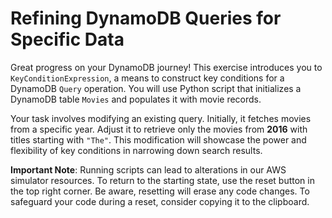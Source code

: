 # Refining DynamoDB Queries for Specific Data

Great progress on your DynamoDB journey! This exercise introduces you to `KeyConditionExpression`, a means to construct key conditions for a DynamoDB `Query` operation. You will use Python script that initializes a DynamoDB table `Movies` and populates it with movie records.

Your task involves modifying an existing query. Initially, it fetches movies from a specific year. Adjust it to retrieve only the movies from **2016** with titles starting with `"The"`. This modification will showcase the power and flexibility of key conditions in narrowing down search results.

**Important Note**: Running scripts can lead to alterations in our AWS simulator resources. To return to the starting state, use the reset button in the top right corner. Be aware, resetting will erase any code changes. To safeguard your code during a reset, consider copying it to the clipboard.
